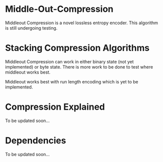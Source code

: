 # Middle-Out-Compression

Middleout Compression is a novel lossless entropy encoder. This algorithm is still undergoing testing.

# Stacking Compression Algorithms

Middleout Compression can work in either binary state (not yet implemented) or byte state. There is more work to be done to test where middleout works best.

Middleout works best with run length encoding which is yet to be implemented.

# Compression Explained

To be updated soon...

# Dependencies

To be updated soon...

